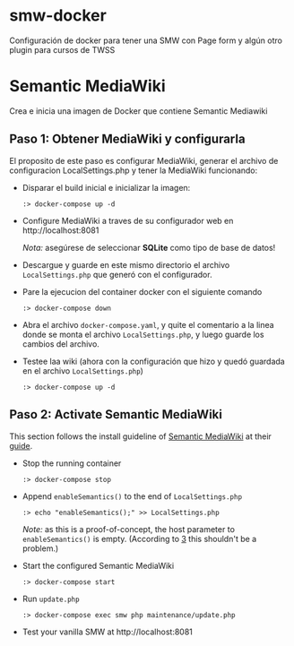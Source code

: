 # smw-docker
Configuración de docker para tener una SMW con Page form y algún otro plugin para cursos de TWSS


# Semantic MediaWiki

Crea e inicia una imagen de Docker que contiene Semantic Mediawiki


## Paso 1: Obtener MediaWiki y configurarla

El proposito de este paso es configurar MediaWiki, generar el archivo de configuracion LocalSettings.php y tener la MediaWiki funcionando:

* Disparar el build inicial e inicializar la imagen:

  ```
  :> docker-compose up -d
  ```

* Configure MediaWiki a traves de su configurador web en http://localhost:8081

  _Nota:_ asegúrese de seleccionar **SQLite** como tipo de base de datos!

* Descargue y guarde en este mismo directorio el archivo `LocalSettings.php` que generó con el configurador.

* Pare la ejecucion del container docker con el siguiente comando

  ```
  :> docker-compose down
  ```

* Abra el archivo `docker-compose.yaml`, y quite el comentario a la linea donde se monta el archivo `LocalSettings.php`, y luego guarde los cambios del archivo.

* Testee laa wiki (ahora con la configuración que hizo y quedó guardada en el archivo `LocalSettings.php`)

  ```
  :> docker-compose up -d
  ```


## Paso 2: Activate Semantic MediaWiki

This section follows the install guideline of [Semantic MediaWiki][1] at their [guide][2].

* Stop the running container

  ```
  :> docker-compose stop
  ```

* Append `enableSemantics()` to the end of `LocalSettings.php`

  ```
  :> echo "enableSemantics();" >> LocalSettings.php
  ```
  _Note:_ as this is a proof-of-concept, the host parameter to `enableSemantics()` is empty. (According
  to [3] this shouldn't be a problem.) 
  
* Start the configured Semantic MediaWiki

  ```
  :> docker-compose start
  ```

* Run `update.php`
 
  ```
  :> docker-compose exec smw php maintenance/update.php
  ```  

* Test your vanilla SMW  at http://localhost:8081
    

[1]: https://www.semantic-mediawiki.org
[2]: https://www.semantic-mediawiki.org/wiki/Help:Installation/Quick_guide
[3]: https://www.semantic-mediawiki.org/w/index.php?title=Help:EnableSemantics
